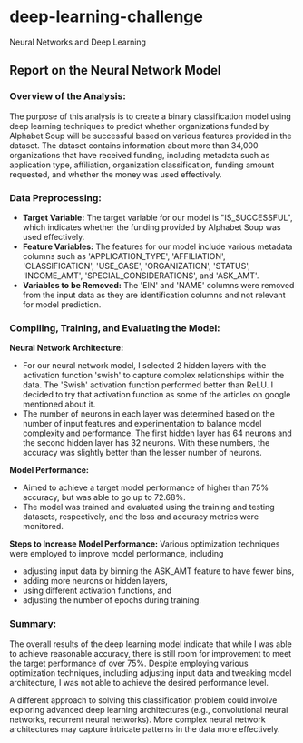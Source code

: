 # deep-learning-challenge
Neural Networks and Deep Learning

## Report on the Neural Network Model

### Overview of the Analysis:

The purpose of this analysis is to create a binary classification model using deep learning techniques to predict whether organizations funded by Alphabet Soup will be successful based on various features provided in the dataset. The dataset contains information about more than 34,000 organizations that have received funding, including metadata such as application type, affiliation, organization classification, funding amount requested, and whether the money was used effectively.

### Data Preprocessing:

- **Target Variable:** The target variable for our model is "IS_SUCCESSFUL", which indicates whether the funding provided by Alphabet Soup was used effectively.
- **Feature Variables:** The features for our model include various metadata columns such as 'APPLICATION_TYPE', 'AFFILIATION', 'CLASSIFICATION', 'USE_CASE', 'ORGANIZATION', 'STATUS', 'INCOME_AMT', 'SPECIAL_CONSIDERATIONS', and 'ASK_AMT'.
- **Variables to be Removed:** The 'EIN' and 'NAME' columns were removed from the input data as they are identification columns and not relevant for model prediction.

### Compiling, Training, and Evaluating the Model:

**Neural Network Architecture:**
- For our neural network model, I selected 2 hidden layers with the activation function 'swish' to capture complex relationships within the data. The 'Swish' activation function performed better than ReLU. I decided to try that activation function as some of the articles on google mentioned about it. 
- The number of neurons in each layer was determined based on the number of input features and experimentation to balance model complexity and performance. The first hidden layer has 64 neurons and the second hidden layer has 32 neurons. With these numbers, the accuracy was slightly better than the lesser number of neurons.

**Model Performance:**
- Aimed to achieve a target model performance of higher than 75% accuracy, but was able to go up to 72.68%.
- The model was trained and evaluated using the training and testing datasets, respectively, and the loss and accuracy metrics were monitored.

**Steps to Increase Model Performance:**
Various optimization techniques were employed to improve model performance, including 
- adjusting input data by binning the ASK_AMT feature to have fewer bins,
- adding more neurons or hidden layers,
- using different activation functions, and
- adjusting the number of epochs during training.

### Summary:
The overall results of the deep learning model indicate that while I was able to achieve reasonable accuracy, there is still room for improvement to meet the target performance of over 75%. Despite employing various optimization techniques, including adjusting input data and tweaking model architecture, I was not able to achieve the desired performance level.

A different approach to solving this classification problem could involve exploring advanced deep learning architectures (e.g., convolutional neural networks, recurrent neural networks). More complex neural network architectures may capture intricate patterns in the data more effectively.

